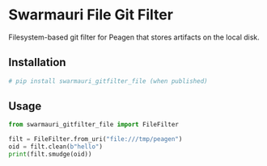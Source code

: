 # Swarmauri File Git Filter

Filesystem-based git filter for Peagen that stores artifacts on the local disk.

## Installation

```bash
# pip install swarmauri_gitfilter_file (when published)
```

## Usage

```python
from swarmauri_gitfilter_file import FileFilter

filt = FileFilter.from_uri("file:///tmp/peagen")
oid = filt.clean(b"hello")
print(filt.smudge(oid))
```
